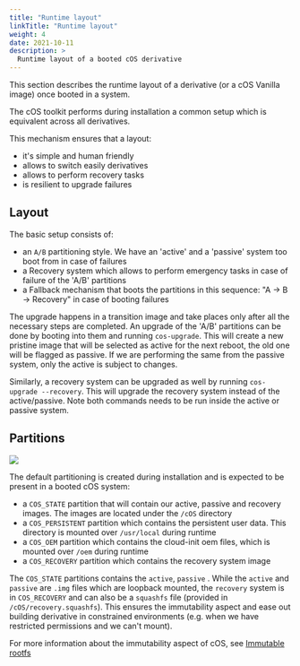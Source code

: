 ```yaml
---
title: "Runtime layout"
linkTitle: "Runtime layout"
weight: 4
date: 2021-10-11
description: >
  Runtime layout of a booted cOS derivative
---
```


This section describes the runtime layout of a derivative (or a cOS Vanilla image) once booted in a system.  

The cOS toolkit performs during installation a common setup which is equivalent across all derivatives. 

This mechanism ensures that a layout:

- it's simple and human friendly
- allows to switch easily derivatives
- allows to perform recovery tasks
- is resilient to upgrade failures

## Layout

The basic setup consists of:

- an `A/B` partitioning style. We have an 'active' and a 'passive' system too boot from in case of failures
- a Recovery system which allows to perform emergency tasks in case of failure of the 'A/B' partitions
- a Fallback mechanism that boots the partitions in this sequence: "A -> B -> Recovery" in case of booting failures

The upgrade happens in a transition image and take places only after all the necessary steps are completed. An upgrade of the 'A/B' partitions can be done by booting into them and running `cos-upgrade`. This will create a new pristine image that will be selected as active for the next reboot, the old one will be flagged as passive. If we are performing the same from the passive system, only the active is subject to changes.

Similarly, a recovery system can be upgraded as well by running `cos-upgrade --recovery`. This will upgrade the recovery system instead of the active/passive. Note both commands needs to be run inside the active or passive system.

## Partitions

![](https://docs.google.com/drawings/d/e/2PACX-1vSP-Pz9l9hwYDeIlej7qXzzcMzGYBiKjyFpiYYKlbNR3H37n_R_c0eBNeYa3msouOupmDim3ZYYBSxS/pub?w=812&h=646)

The default partitioning is created during installation and is expected to be present in a booted cOS system:

- a `COS_STATE` partition that will contain our active, passive and recovery images. The images are located under the `/cOS` directory
- a `COS_PERSISTENT` partition which contains the persistent user data. This directory is mounted over `/usr/local` during runtime
- a `COS_OEM` partition which contains the cloud-init oem files, which is mounted over `/oem` during runtime
- a `COS_RECOVERY` partition which contains the recovery system image

The `COS_STATE` partitions contains the `active`, `passive` . While the `active` and `passive` are `.img` files which are loopback mounted, the `recovery` system is in `COS_RECOVERY` and can also be a `squashfs` file (provided in `/cOS/recovery.squashfs`). This ensures the immutability aspect and ease out building derivative in constrained environments (e.g. when we have restricted permissions and we can't mount).

For more information about the immutability aspect of cOS, see [Immutable rootfs](../immutable_rootfs)
